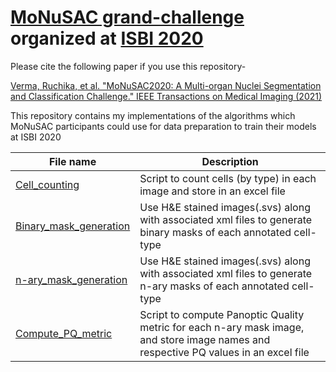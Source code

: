# [MoNuSAC grand-challenge](https://monusac-2020.grand-challenge.org/) organized at [ISBI 2020](https://biomedicalimaging.org/2020/wp-content/uploads/static-html-to-wp/data/dff0d41695bbae509355435cd32ecf5d/challenges.html)

Please cite the following paper if you use this repository-

[Verma, Ruchika, et al. "MoNuSAC2020: A Multi-organ Nuclei Segmentation and Classification Challenge." IEEE Transactions on Medical Imaging (2021)](https://ieeexplore.ieee.org/abstract/document/9446924)

This repository contains my implementations of the algorithms which MoNuSAC participants could use for data preparation to train their models at ISBI 2020

| **File name** | **Description** |
| ------------------------ | ------------- |
| [Cell_counting](https://github.com/ruchikaverma-iitg/MoNuSAC/blob/master/Cell_counting.ipynb) | Script to count cells (by type) in each image and store in an excel file|
| [Binary_mask_generation](https://github.com/ruchikaverma-iitg/MoNuSAC/blob/master/Binary_mask_generation.ipynb) | Use H&E stained images(.svs) along with associated xml files to generate binary masks of each annotated cell-type|
| [n-ary_mask_generation](https://github.com/ruchikaverma-iitg/MoNuSAC/blob/master/n-ary_mask_generation.ipynb) | Use H&E stained images(.svs) along with associated xml files to generate n-ary masks of each annotated cell-type|
| [Compute_PQ_metric](https://github.com/ruchikaverma-iitg/MoNuSAC/blob/master/PQ_metric.ipynb) | Script to compute Panoptic Quality metric for each n-ary mask image, and store image names and respective PQ values in an excel file |


